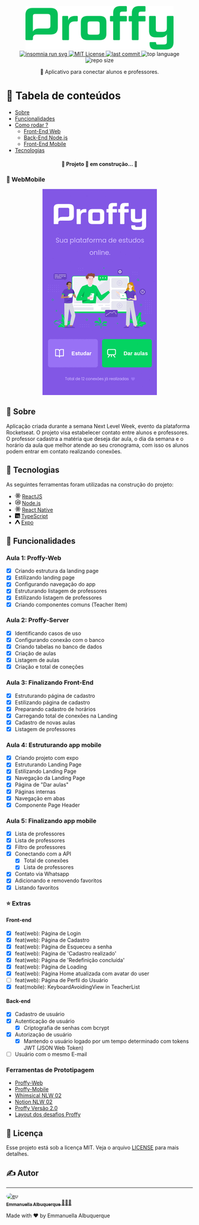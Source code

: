 <div align="center">
   <img src="web/src/assets/images/greenLogo.svg" alt="proffy" width="400"/>
</div>

<div align="center">
  <a href="https://insomnia.rest/run/?label=Proffy&uri=https://raw.githubusercontent.com/EmmanuellaAlbuquerque/proffy/master/server/src/utils/Insomnia_2020-08-06.json">
    <img src="https://insomnia.rest/images/run.svg" alt="insomnia run svg">
  </a>
  <a href="https://github.com/EmmanuellaAlbuquerque/proffy/blob/master/LICENSE">
  <img src="https://img.shields.io/github/license/emmanuellaalbuquerque/proffy?color=%2304BF58" alt="MIT License">
  </a> 
  <a href="https://github.com/EmmanuellaAlbuquerque/proffy/commits/master">
    <img src="https://img.shields.io/github/last-commit/EmmanuellaAlbuquerque/proffy?color=%2304BF58" alt="last commit">
  </a>
  <img src="https://img.shields.io/github/languages/top/EmmanuellaAlbuquerque/proffy?color=%2304BF58" alt="top language">
  <img src="https://img.shields.io/github/repo-size/EmmanuellaAlbuquerque/proffy?color=%2304BF58" alt="repo size">
</div>

<p align="center">🚀 Aplicativo para conectar alunos e professores.</p>

# :pushpin: Tabela de conteúdos

- [Sobre](#Sobre)
- [Funcionalidades](#Funcionalidades)
- [Como rodar ?](#run)
  - [Front-End Web](https://github.com/EmmanuellaAlbuquerque/proffy/tree/master/web#como-rodar)
  - [Back-End Node.js](https://github.com/EmmanuellaAlbuquerque/proffy/tree/master/server#como-rodar-)
  - [Front-End Mobile](https://github.com/EmmanuellaAlbuquerque/proffy/tree/master/mobile#como-rodar)
- [Tecnologias](#hammer-Tecnologias)

<h4 align="center"> 
	🚧  Projeto 🚀 em construção...  🚧
</h4>

### :iphone: WebMobile

<div align="center">
<img src="images/webMobile.gif" alt="mobile web gif">
</div>

## :mag_right: Sobre

Aplicação criada durante a semana Next Level Week, evento da plataforma Rocketseat. O projeto visa estabelecer contato entre alunos e professores. O professor cadastra a matéria que deseja dar aula, o dia da semana e o horário da aula que melhor atende ao seu cronograma, com isso os alunos podem entrar em contato realizando conexões.

## :hammer: Tecnologias

As seguintes ferramentas foram utilizadas na construção do projeto:

- <img src="images/technologies-icons/react.svg" alt="react" width="15"> [ReactJS](https://pt-br.reactjs.org/)
- <img src="images/technologies-icons/node-dot-js.svg" alt="typescript" width="15"> [Node.js](https://nodejs.org/en/)
- <img src="images/technologies-icons/react.svg" alt="react" width="15"> [React Native](https://reactnative.dev/)
- <img src="images/technologies-icons/typescript.svg" alt="typescript" width="13"> [TypeScript](https://www.typescriptlang.org/)
- <img src="images/technologies-icons/expo.svg" alt="expo" width="13"> [Expo](https://expo.io/)

## :bookmark_tabs: Funcionalidades

### Aula 1: Proffy-Web

- [x] Criando estrutura da landing page
- [x] Estilizando landing page
- [x] Configurando navegação do app
- [x] Estruturando listagem de professores
- [x] Estilizando listagem de professores
- [x] Criando componentes comuns (Teacher Item)

### Aula 2: Proffy-Server

- [x] Identificando casos de uso
- [x] Configurando conexão com o banco
- [x] Criando tabelas no banco de dados
- [x] Criação de aulas
- [x] Listagem de aulas
- [x] Criação e total de coneções

### Aula 3: Finalizando Front-End

- [x] Estruturando página de cadastro
- [x] Estilizando página de cadastro
- [x] Preparando cadastro de horários
- [x] Carregando total de conexões na Landing
- [x] Cadastro de novas aulas
- [x] Listagem de professores

### Aula 4: Estruturando app mobile

- [x] Criando projeto com expo
- [x] Estruturando Landing Page
- [x] Estilizando Landing Page
- [x] Navegação da Landing Page
- [x] Página de "Dar aulas"
- [x] Páginas internas
- [x] Navegação em abas
- [x] Componente Page Header

### Aula 5: Finalizando app mobile

- [x] Lista de professores
- [x] Lista de professores
- [x] Filtro de professores
- [x] Conectando com a API
  - [x] Total de conexões
  - [x] Lista de professores
- [x] Contato via Whatsapp
- [x] Adicionando e removendo favoritos
- [x] Listando favoritos

### :star: Extras

#### Front-end

- [x] feat(web): Página de Login
- [x] feat(web): Página de Cadastro
- [x] feat(web): Página de Esqueceu a senha
- [x] feat(web): Página de 'Cadastro realizado'
- [x] feat(web): Página de 'Redefinição concluída'
- [x] feat(web): Página de Loading
- [x] feat(web): Página Home atualizada com avatar do user
- [ ] feat(web): Página de Perfil do Usuário
- [x] feat(mobile): KeyboardAvoidingView in TeacherList

#### Back-end

- [x] Cadastro de usuário
- [x] Autenticação de usuário
  - [x] Criptografia de senhas com bcrypt
- [x] Autorização de usuário
  - [x] Mantendo o usuário logado por um tempo determinado com tokens JWT (JSON Web Token)
- [ ] Usuário com o mesmo E-mail

### Ferramentas de Prototipagem

- [Proffy-Web](https://www.figma.com/file/GHGS126t7WYjnPZdRKChJF/Proffy-Web)
- [Proffy-Mobile](https://www.figma.com/file/e33KvgUpFdunXxJjHnK7CG/Proffy-Mobile)
- [Whimsical NLW 02](https://whimsical.com/4Ug5pJLABvCj2NWQXyuK38)
- [Notion NLW 02](https://www.notion.so/Layout-Proffy-3d5f45f54ec54ef9b2103565b7cce4e1)
- [Proffy Versão 2.0](https://www.notion.so/Vers-o-2-0-Proffy-eefca1b981694cd0a895613bc6235970)
- [Layout dos desafios Proffy](https://www.notion.so/Layout-dos-desafios-Proffy-b65b509655194c02b3b4c9d4c74b78b4)

## :memo: Licença

Esse projeto está sob a licença MIT. Veja o arquivo [LICENSE](LICENSE) para mais detalhes.

## ✍️ Autor

---

<a href="https://github.com/EmmanuellaAlbuquerque">
  <img style="border-radius: 50%;" src="https://avatars1.githubusercontent.com/u/57198678?s=460&u=18118f08f358d2615421a0694cc00b1c10b8bba0&v=4" width="100px;" alt="eu"/>
  <br />
 <sub>
  <b>
    Emmanuella Albuquerque
  </b>
</sub>
</a> 
<a href="https://github.com/EmmanuellaAlbuquerque/proffy" title="proffy">🚀👩‍🚀</a>

Made with ❤️ by Emmanuella Albuquerque
